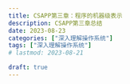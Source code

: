 ```yaml
---
title: CSAPP第三章：程序的机器级表示
description: CSAPP第三章总结
date: 2023-08-23
categories: ["深入理解操作系统"]
tags: ["深入理解操作系统"]
# lastmod: 2023-08-21

draft: true
---
```

